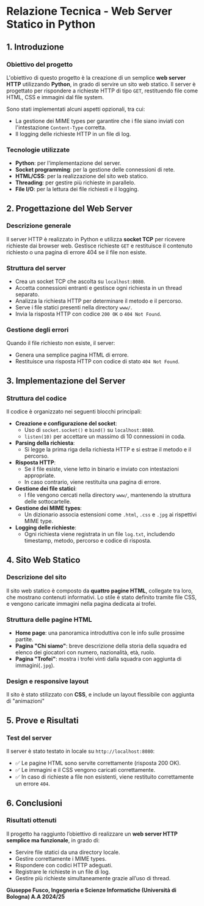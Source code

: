 # Relazione Tecnica - Web Server Statico in Python

## 1. Introduzione

### Obiettivo del progetto
L'obiettivo di questo progetto è la creazione di un semplice **web server HTTP** utilizzando **Python**, in grado di servire un sito web statico. Il server è progettato per rispondere a richieste HTTP di tipo `GET`, restituendo file come HTML, CSS e immagini dal file system.

Sono stati implementati alcuni aspetti opzionali, tra cui:
- La gestione dei MIME types per garantire che i file siano inviati con l'intestazione `Content-Type` corretta.
- Il logging delle richieste HTTP in un file di log.

### Tecnologie utilizzate
- **Python**: per l'implementazione del server.
- **Socket programming**: per la gestione delle connessioni di rete.
- **HTML/CSS**: per la realizzazione del sito web statico.
- **Threading**: per gestire più richieste in parallelo.
- **File I/O**: per la lettura dei file richiesti e il logging.

## 2. Progettazione del Web Server

### Descrizione generale
Il server HTTP è realizzato in Python e utilizza **socket TCP** per ricevere richieste dai browser web. Gestisce richieste `GET` e restituisce il contenuto richiesto o una pagina di errore 404 se il file non esiste.

### Struttura del server
- Crea un socket TCP che ascolta su `localhost:8080`.
- Accetta connessioni entranti e gestisce ogni richiesta in un thread separato.
- Analizza la richiesta HTTP per determinare il metodo e il percorso.
- Serve i file statici presenti nella directory `www/`.
- Invia la risposta HTTP con codice `200 OK` o `404 Not Found`.

### Gestione degli errori
Quando il file richiesto non esiste, il server:
- Genera una semplice pagina HTML di errore.
- Restituisce una risposta HTTP con codice di stato `404 Not Found`.

## 3. Implementazione del Server

### Struttura del codice
Il codice è organizzato nei seguenti blocchi principali:
- **Creazione e configurazione del socket**:
  - Uso di `socket.socket()` e `bind()` su `localhost:8080`.
  - `listen(10)` per accettare un massimo di 10 connessioni in coda.
- **Parsing della richiesta**:
  - Si legge la prima riga della richiesta HTTP e si estrae il metodo e il percorso.
- **Risposta HTTP**:
  - Se il file esiste, viene letto in binario e inviato con intestazioni appropriate.
  - In caso contrario, viene restituita una pagina di errore.
- **Gestione dei file statici**:
  - I file vengono cercati nella directory `www/`, mantenendo la struttura delle sottocartelle.
- **Gestione dei MIME types**:
  - Un dizionario associa estensioni come `.html`, `.css` e `.jpg` ai rispettivi MIME type.
- **Logging delle richieste**:
  - Ogni richiesta viene registrata in un file `log.txt`, includendo timestamp, metodo, percorso e codice di risposta.

## 4. Sito Web Statico

### Descrizione del sito
Il sito web statico è composto da **quattro pagine HTML**, collegate tra loro, che mostrano contenuti informativi. Lo stile è stato definito tramite file CSS, e vengono caricate immagini nella pagina dedicata ai trofei.

### Struttura delle pagine HTML
- **Home page**: una panoramica introduttiva con le info sulle prossime partite.
- **Pagina "Chi siamo"**: breve descrizione della storia della squadra ed elenco dei giocatori con numero, nazionalità, età, ruolo.
- **Pagina "Trofei"**: mostra i trofei vinti dalla squadra con aggiunta di immagini(`.jpg`).

### Design e responsive layout
Il sito è stato stilizzato con **CSS**, e include un layout flessibile con aggiunta di "animazioni"

## 5. Prove e Risultati

### Test del server
Il server è stato testato in locale su `http://localhost:8080`:
- ✅ Le pagine HTML sono servite correttamente (risposta 200 OK).
- ✅ Le immagini e il CSS vengono caricati correttamente.
- ✅ In caso di richieste a file non esistenti, viene restituito correttamente un errore `404`.

## 6. Conclusioni

### Risultati ottenuti
Il progetto ha raggiunto l’obiettivo di realizzare un **web server HTTP semplice ma funzionale**, in grado di:
- Servire file statici da una directory locale.
- Gestire correttamente i MIME types.
- Rispondere con codici HTTP adeguati.
- Registrare le richieste in un file di log.
- Gestire più richieste simultaneamente grazie all’uso di thread.


**Giuseppe Fusco, Ingegneria e Scienze Informatiche (Università di Bologna) A.A 2024/25**